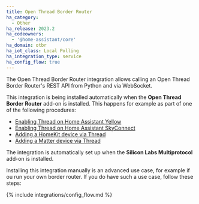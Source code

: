 ```yaml
---
title: Open Thread Border Router
ha_category:
  - Other
ha_release: 2023.2
ha_codeowners:
  - '@home-assistant/core'
ha_domain: otbr
ha_iot_class: Local Polling
ha_integration_type: service
ha_config_flow: true
---
```


The Open Thread Border Router integration allows calling an Open Thread Border Router's REST API from Python and via WebSocket.

This integration is being installed automatically when the **Open Thread Border Router** add-on is installed. This happens for example as part of one of the following procedures:

- [Enabling Thread on Home Assistant Yellow](https://yellow.home-assistant.io/procedures/enable-thread/)
- [Enabling Thread on Home Assistant SkyConnect](https://skyconnect.home-assistant.io/procedures/enable-thread/)
- [Adding a HomeKit device via Thread](https://www.home-assistant.io/integrations/homekit_controller/)
- [Adding a Matter device via Thread](https://www.home-assistant.io/integrations/matter/#adding-a-matter-device-to-home-assistant)

The integration is automatically set up when the **Silicon Labs Multiprotocol** add-on is installed.

Installing this integration manually is an advanced use case, for example if ou run your own border router. If you do have such a use case, follow these steps:

{% include integrations/config_flow.md %}
